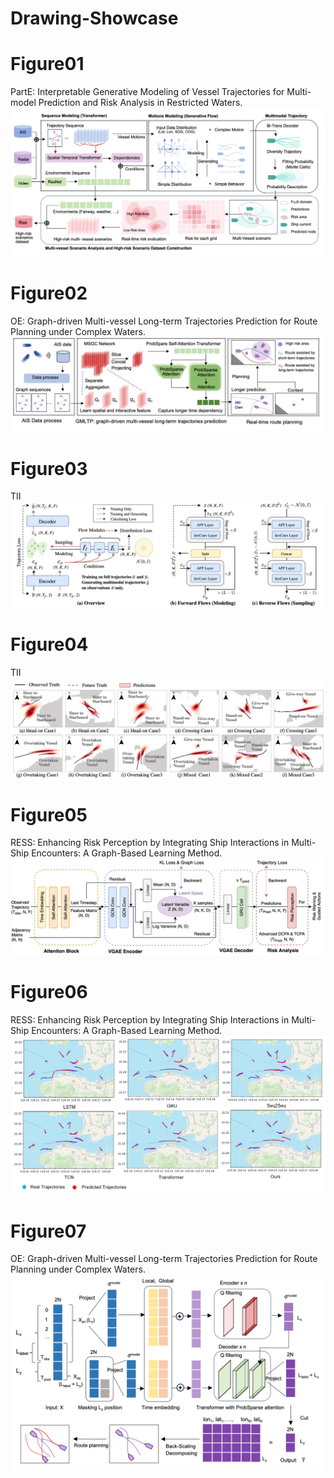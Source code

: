 # Drawing-Showcase

# Figure01
PartE: Interpretable Generative Modeling of Vessel Trajectories for Multi-model Prediction and Risk Analysis in Restricted Waters.
![Figure01](https://github.com/KaysenWB/Drawing-Showcase/blob/main/Figure01.jpg?raw=true)

# Figure02
OE: Graph-driven Multi-vessel Long-term Trajectories Prediction for Route Planning under Complex Waters.
![Figure02](https://github.com/KaysenWB/Drawing-Showcase/blob/main/Figure02.jpg?raw=true)

# Figure03
TII
![Figure03](https://github.com/KaysenWB/Drawing-Showcase/blob/main/TII_Fig2.jpg?raw=true) 

# Figure04
TII
![Figure04](https://github.com/KaysenWB/Drawing-Showcase/blob/main/TII_Fig6.jpg?raw=true) 

# Figure05
RESS: Enhancing Risk Perception by Integrating Ship Interactions in Multi-Ship Encounters: A Graph-Based Learning Method.
![Figure05](https://github.com/KaysenWB/Drawing-Showcase/blob/main/Ress_Figure03.jpg?raw=true)

# Figure06
RESS: Enhancing Risk Perception by Integrating Ship Interactions in Multi-Ship Encounters: A Graph-Based Learning Method.
![Figure06](https://github.com/KaysenWB/Drawing-Showcase/blob/main/Ress_Figure08.jpeg?raw=true)

# Figure07
OE: Graph-driven Multi-vessel Long-term Trajectories Prediction for Route Planning under Complex Waters.
![Figure07](https://github.com/KaysenWB/Drawing-Showcase/blob/main/Figure03.jpg?raw=true)
